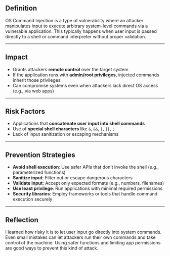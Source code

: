 
## **Definition**  
OS Command Injection is a type of vulnerability where an attacker manipulates input to execute arbitrary system-level commands via a vulnerable application. This typically happens when user input is passed directly to a shell or command interpreter without proper validation.

---

## **Impact**  
- Grants attackers **remote control** over the target system  
- If the application runs with **admin/root privileges**, injected commands inherit those privileges  
- Can compromise systems even when attackers lack direct OS access (e.g., via web apps)
  
---

## **Risk Factors**  
- Applications that **concatenate user input into shell commands**  
- Use of **special shell characters** like `&`, `&&`, `|`, `||`, `;`  
- Lack of input sanitization or escaping mechanisms
  
---

## **Prevention Strategies**  
- **Avoid shell execution**: Use safer APIs that don’t invoke the shell (e.g., parameterized functions)  
- **Sanitize input**: Filter out or escape dangerous characters  
- **Validate input**: Accept only expected formats (e.g., numbers, filenames)  
- **Use least privilege**: Run applications with minimal required permissions  
- **Security libraries**: Employ frameworks or tools that handle command execution securely
  
---

## Reflection

I learned how risky it is to let user input go directly into system commands. Even small mistakes can let attackers run their own commands and take control of the machine. Using safer functions and limiting app permissions are good ways to prevent this kind of attack.
